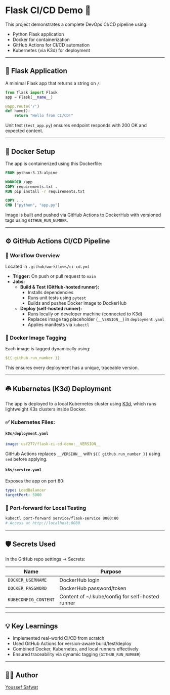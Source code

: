 # Flask CI/CD Demo 🚀

This project demonstrates a complete DevOps CI/CD pipeline using:
- Python Flask application
- Docker for containerization
- GitHub Actions for CI/CD automation
- Kubernetes (via K3d) for deployment

---

## 🧱 Flask Application

A minimal Flask app that returns a string on `/`:

```python
from flask import Flask
app = Flask(__name__)

@app.route('/')
def home():
    return "Hello from CI/CD!"
```

Unit test (`test_app.py`) ensures endpoint responds with 200 OK and expected content.

---

## 🐳 Docker Setup

The app is containerized using this Dockerfile:

```dockerfile
FROM python:3.13-alpine

WORKDIR /app
COPY requirements.txt .
RUN pip install -r requirements.txt

COPY . .
CMD ["python", "app.py"]
```

Image is built and pushed via GitHub Actions to DockerHub with versioned tags using `GITHUB_RUN_NUMBER`.

---

## ⚙️ GitHub Actions CI/CD Pipeline

### 📌 Workflow Overview

Located in `.github/workflows/ci-cd.yml`

- **Trigger:** On push or pull request to `main`
- **Jobs:**
  - **Build & Test (GitHub-hosted runner):**
    - Installs dependencies
    - Runs unit tests using `pytest`
    - Builds and pushes Docker image to DockerHub
  - **Deploy (self-hosted runner):**
    - Runs locally on developer machine (connected to K3d)
    - Replaces image tag placeholder (`__VERSION__`) in `deployment.yaml`
    - Applies manifests via `kubectl`

### 📌 Docker Image Tagging

Each image is tagged dynamically using:
```yaml
${{ github.run_number }}
```

This ensures every deployment has a unique, traceable version.

---

## ☘️ Kubernetes (K3d) Deployment

The app is deployed to a local Kubernetes cluster using [K3d](https://k3d.io/), which runs lightweight K3s clusters inside Docker.

### ✅ Kubernetes Files:

#### `k8s/deployment.yaml`
```yaml
image: usf277/flask-ci-cd-demo:__VERSION__
```

GitHub Actions replaces `__VERSION__` with `${{ github.run_number }}` using `sed` before applying.

#### `k8s/service.yaml`
Exposes the app on port 80:
```yaml
type: LoadBalancer
targetPort: 5000
```

### 🔁 Port-forward for Local Testing
```bash
kubectl port-forward service/flask-service 8080:80
# Access at http://localhost:8080
```

---

## 🛡️ Secrets Used

In the GitHub repo settings → Secrets:

| Name               | Purpose                      |
|--------------------|------------------------------|
| `DOCKER_USERNAME`  | DockerHub login              |
| `DOCKER_PASSWORD`  | DockerHub password/token     |
| `KUBECONFIG_CONTENT` | Content of ~/.kube/config for self-hosted runner |

---

## 💡 Key Learnings

- Implemented real-world CI/CD from scratch
- Used GitHub Actions for version-aware build/test/deploy
- Combined Docker, Kubernetes, and local runners effectively
- Ensured traceability via dynamic tagging (`GITHUB_RUN_NUMBER`)

---

## 👨‍💻 Author

[Youssef Safwat](https://github.com/Usf277)
